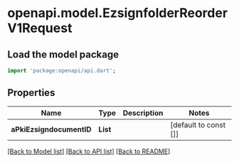 # openapi.model.EzsignfolderReorderV1Request

## Load the model package
```dart
import 'package:openapi/api.dart';
```

## Properties
Name | Type | Description | Notes
------------ | ------------- | ------------- | -------------
**aPkiEzsigndocumentID** | **List<int>** |  | [default to const []]

[[Back to Model list]](../README.md#documentation-for-models) [[Back to API list]](../README.md#documentation-for-api-endpoints) [[Back to README]](../README.md)


